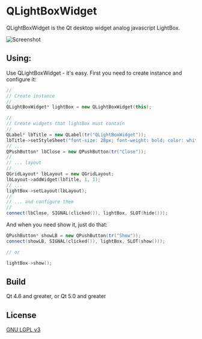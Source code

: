 QLightBoxWidget
=============

QLightBoxWidget is the Qt desktop widget analog javascript LightBox.

![Screenshot](http://dimkanovikov.pro/img/content/projects/qlightboxwidget/1.png)

Using:
-------------

Use QLightBoxWidget - it's easy. First you need to create instance and configure it:

```cpp
//
// Create instance
//
QLightBoxWidget* lightBox = new QLightBoxWidget(this);

//
// Create widgets that lightBox must contain
//
QLabel* lbTitle = new QLabel(tr("QLightBoxWidget"));
lbTitle->setStyleSheet("font-size: 28px; font-weight: bold; color: white");
// ... 
QPushButton* lbClose = new QPushButton(tr("Close"));
//
// ... layout
//
QGridLayout* lbLayout = new QGridLayout;
lbLayout->addWidget(lbTitle, 1, 1);
// ...
lightBox->setLayout(lbLayout);
//
// ... and configure them
//
connect(lbClose, SIGNAL(clicked()), lightBox, SLOT(hide()));
```

And when you need show it, just do that:

```cpp
QPushButton* showLB = new QPushButton(tr("Show"));
connect(showLB, SIGNAL(clicked()), lightBox, SLOT(show()));

// or

lightBox->show();
```

Build
-------------

Qt 4.6 and greater, or Qt 5.0 and greater

License
-------------

[GNU LGPL v3](http://www.gnu.org/copyleft/lesser.html)
